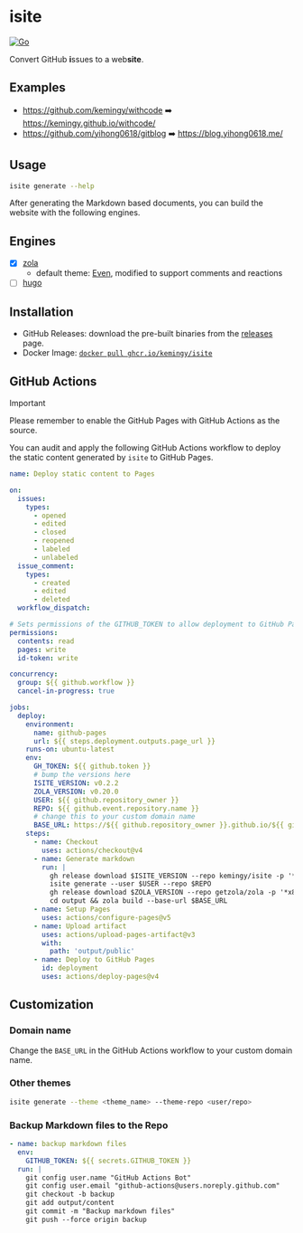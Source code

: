 # isite

[![Go](https://github.com/kemingy/isite/actions/workflows/go.yml/badge.svg)](https://github.com/kemingy/isite/actions/workflows/go.yml)

Convert GitHub **i**ssues to a web**site**.

## Examples

- https://github.com/kemingy/withcode ➡️ https://kemingy.github.io/withcode/
- https://github.com/yihong0618/gitblog ➡️ https://blog.yihong0618.me/

## Usage

```bash
isite generate --help
```

After generating the Markdown based documents, you can build the website with the following engines.

## Engines

- [x] [zola](https://github.com/getzola/zola)
  - default theme: [Even](https://github.com/kemingy/even), modified to support comments and reactions
- [ ] [hugo](https://github.com/gohugoio/hugo)

## Installation

- GitHub Releases: download the pre-built binaries from the [releases](https://github.com/kemingy/isite/releases) page.
- Docker Image: [`docker pull ghcr.io/kemingy/isite`](https://github.com/kemingy/isite/pkgs/container/isite)

## GitHub Actions

> [!IMPORTANT]
> Please remember to enable the GitHub Pages with GitHub Actions as the source.

You can audit and apply the following GitHub Actions workflow to deploy the static content generated by `isite` to GitHub Pages.

```yaml
name: Deploy static content to Pages

on:
  issues:
    types:
      - opened
      - edited
      - closed
      - reopened
      - labeled
      - unlabeled
  issue_comment:
    types:
      - created
      - edited
      - deleted
  workflow_dispatch:

# Sets permissions of the GITHUB_TOKEN to allow deployment to GitHub Pages
permissions:
  contents: read
  pages: write
  id-token: write

concurrency:
  group: ${{ github.workflow }}
  cancel-in-progress: true

jobs:
  deploy:
    environment:
      name: github-pages
      url: ${{ steps.deployment.outputs.page_url }}
    runs-on: ubuntu-latest
    env:
      GH_TOKEN: ${{ github.token }}
      # bump the versions here
      ISITE_VERSION: v0.2.2
      ZOLA_VERSION: v0.20.0
      USER: ${{ github.repository_owner }}
      REPO: ${{ github.event.repository.name }}
      # change this to your custom domain name
      BASE_URL: https://${{ github.repository_owner }}.github.io/${{ github.event.repository.name }}
    steps:
      - name: Checkout
        uses: actions/checkout@v4
      - name: Generate markdown
        run: |
          gh release download $ISITE_VERSION --repo kemingy/isite -p '*Linux_x86_64*' -O- | tar -xz -C /tmp && mv /tmp/isite /usr/local/bin
          isite generate --user $USER --repo $REPO
          gh release download $ZOLA_VERSION --repo getzola/zola -p '*x86_64-unknown-linux*' -O- | tar -xz -C /tmp && mv /tmp/zola /usr/local/bin
          cd output && zola build --base-url $BASE_URL
      - name: Setup Pages
        uses: actions/configure-pages@v5
      - name: Upload artifact
        uses: actions/upload-pages-artifact@v3
        with:
          path: 'output/public'
      - name: Deploy to GitHub Pages
        id: deployment
        uses: actions/deploy-pages@v4
```

## Customization

### Domain name

Change the `BASE_URL` in the GitHub Actions workflow to your custom domain name.

### Other themes

```bash
isite generate --theme <theme_name> --theme-repo <user/repo>
```

### Backup Markdown files to the Repo

```yaml
- name: backup markdown files
  env:
    GITHUB_TOKEN: ${{ secrets.GITHUB_TOKEN }}
  run: |
    git config user.name "GitHub Actions Bot"
    git config user.email "github-actions@users.noreply.github.com"
    git checkout -b backup
    git add output/content
    git commit -m "Backup markdown files"
    git push --force origin backup
```
